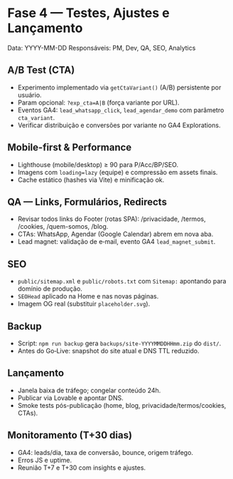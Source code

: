 # Fase 4 — Testes, Ajustes e Lançamento

Data: YYYY-MM-DD
Responsáveis: PM, Dev, QA, SEO, Analytics

## A/B Test (CTA)

- Experimento implementado via `getCtaVariant()` (A/B) persistente por usuário.
- Param opcional: `?exp_cta=A|B` (força variante por URL).
- Eventos GA4: `lead_whatsapp_click`, `lead_agendar_demo` com parâmetro `cta_variant`.
- Verificar distribuição e conversões por variante no GA4 Explorations.

## Mobile-first & Performance

- Lighthouse (mobile/desktop) ≥ 90 para P/Acc/BP/SEO.
- Imagens com `loading=lazy` (equipe) e compressão em assets finais.
- Cache estático (hashes via Vite) e minificação ok.

## QA — Links, Formulários, Redirects

- Revisar todos links do Footer (rotas SPA): /privacidade, /termos, /cookies, /quem-somos, /blog.
- CTAs: WhatsApp, Agendar (Google Calendar) abrem em nova aba.
- Lead magnet: validação de e‑mail, evento GA4 `lead_magnet_submit`.

## SEO

- `public/sitemap.xml` e `public/robots.txt` com `Sitemap:` apontando para domínio de produção.
- `SEOHead` aplicado na Home e nas novas páginas.
- Imagem OG real (substituir `placeholder.svg`).

## Backup

- Script: `npm run backup` gera `backups/site-YYYYMMDDHHmm.zip` do `dist/`.
- Antes do Go‑Live: snapshot do site atual e DNS TTL reduzido.

## Lançamento

- Janela baixa de tráfego; congelar conteúdo 24h.
- Publicar via Lovable e apontar DNS.
- Smoke tests pós-publicação (home, blog, privacidade/termos/cookies, CTAs).

## Monitoramento (T+30 dias)

- GA4: leads/dia, taxa de conversão, bounce, origem tráfego.
- Erros JS e uptime.
- Reunião T+7 e T+30 com insights e ajustes.

